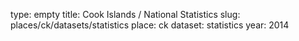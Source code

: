 type: empty
title: Cook Islands / National Statistics
slug: places/ck/datasets/statistics
place: ck
dataset: statistics
year: 2014
